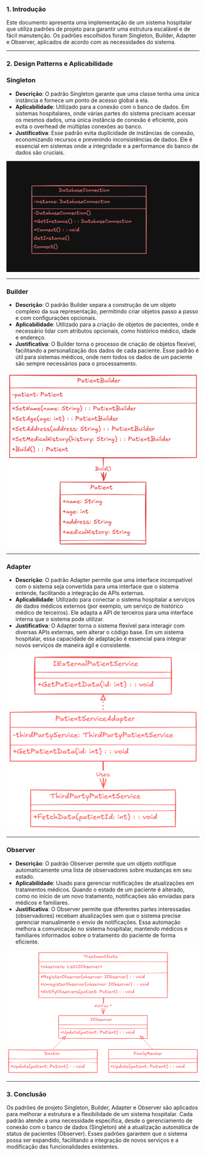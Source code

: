 
### 1. Introdução

Este documento apresenta uma implementação de um sistema hospitalar que utiliza padrões de projeto para garantir uma estrutura escalável e de fácil manutenção. Os padrões escolhidos foram Singleton, Builder, Adapter e Observer, aplicados de acordo com as necessidades do sistema.

---
### 2. Design Patterns e Aplicabilidade

### Singleton

- **Descrição**: O padrão Singleton garante que uma classe tenha uma única instância e fornece um ponto de acesso global a ela.
- **Aplicabilidade**: Utilizado para a conexão com o banco de dados. Em sistemas hospitalares, onde várias partes do sistema precisam acessar os mesmos dados, uma única instância de conexão é eficiente, pois evita o overhead de múltiplas conexões ao banco.
- **Justificativa**: Esse padrão evita duplicidade de instâncias de conexão, economizando recursos e prevenindo inconsistências de dados. Ele é essencial em sistemas onde a integridade e a performance do banco de dados são cruciais.

![Singleton](/doc/diagrams/singleton.png)


---
### Builder

- **Descrição**: O padrão Builder separa a construção de um objeto complexo da sua representação, permitindo criar objetos passo a passo e com configurações opcionais.
- **Aplicabilidade**: Utilizado para a criação de objetos de pacientes, onde é necessário lidar com atributos opcionais, como histórico médico, idade e endereço.
- **Justificativa**: O Builder torna o processo de criação de objetos flexível, facilitando a personalização dos dados de cada paciente. Esse padrão é útil para sistemas médicos, onde nem todos os dados de um paciente são sempre necessários para o processamento.


![Builder](/doc/diagrams/builder.png)

---

### Adapter

- **Descrição**: O padrão Adapter permite que uma interface incompatível com o sistema seja convertida para uma interface que o sistema entende, facilitando a integração de APIs externas.
- **Aplicabilidade**: Utilizado para conectar o sistema hospitalar a serviços de dados médicos externos (por exemplo, um serviço de histórico médico de terceiros). Ele adapta a API de terceiros para uma interface interna que o sistema pode utilizar.
- **Justificativa**: O Adapter torna o sistema flexível para interagir com diversas APIs externas, sem alterar o código base. Em um sistema hospitalar, essa capacidade de adaptação é essencial para integrar novos serviços de maneira ágil e consistente.

![adapter](/doc/diagrams/adapter.png)

---

### Observer

- **Descrição**: O padrão Observer permite que um objeto notifique automaticamente uma lista de observadores sobre mudanças em seu estado.
- **Aplicabilidade**: Usado para gerenciar notificações de atualizações em tratamentos médicos. Quando o estado de um paciente é alterado, como no início de um novo tratamento, notificações são enviadas para médicos e familiares.
- **Justificativa**: O Observer permite que diferentes partes interessadas (observadores) recebam atualizações sem que o sistema precise gerenciar manualmente o envio de notificações. Essa automação melhora a comunicação no sistema hospitalar, mantendo médicos e familiares informados sobre o tratamento do paciente de forma eficiente.


![observer](/doc/diagrams/observer.png)

---

### 3. Conclusão

Os padrões de projeto Singleton, Builder, Adapter e Observer são aplicados para melhorar a estrutura e a flexibilidade de um sistema hospitalar. Cada padrão atende a uma necessidade específica, desde o gerenciamento de conexão com o banco de dados (Singleton) até a atualização automática de status de pacientes (Observer). Esses padrões garantem que o sistema possa ser expandido, facilitando a integração de novos serviços e a modificação das funcionalidades existentes.
